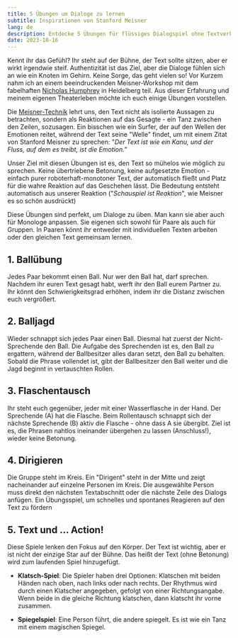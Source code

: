 ```yaml
---
title: 5 Übungen um Dialoge zu lernen
subtitle: Inspirationen von Stanford Meisner
lang: de 
description: Entdecke 5 Übungen für flüssiges Dialogspiel ohne Textverkrampfung inspiriert von der Meisner Technik.
date: 2023-10-16
--- 
```

Kennt ihr das Gefühl? Ihr steht auf der Bühne, der Text sollte sitzen, aber er wirkt irgendwie steif. Authentizität ist das Ziel, aber die Dialoge fühlen sich an wie ein Knoten im Gehirn. Keine Sorge, das geht vielen so! Vor Kurzem nahm ich an einem beeindruckenden Meisner-Workshop mit dem fabelhaften [Nicholas Humphrey](https://www.ph-heidelberg.de/theaterpaedagogik-1/personen/leitung-und-organisation/nicholas-humphrey/) in Heidelberg teil. Aus dieser Erfahrung und meinem eigenen Theaterleben möchte ich euch einige Übungen vorstellen.

Die [Meisner-Technik](https://de.wikipedia.org/wiki/Meisner-Technik) lehrt uns, den Text nicht als isolierte Aussagen zu betrachten, sondern als Reaktionen auf das Gesagte - ein Tanz zwischen den Zeilen, sozusagen. Ein bisschen wie ein Surfer, der auf den Wellen der Emotionen reitet, während der Text seine "Welle" findet, um mit einem Zitat von Stanford Meisner zu sprechen: "*Der Text ist wie ein Kanu, und der Fluss, auf dem es treibt, ist die Emotion.*"

Unser Ziel mit diesen Übungen ist es, den Text so mühelos wie möglich zu sprechen. Keine übertriebene Betonung, keine aufgesetzte Emotion - einfach purer roboterhaft-monotoner Text, der automatisch fließt und Platz für die wahre Reaktion auf das Geschehen lässt. Die Bedeutung entsteht automatisch aus unserer Reaktion ("*Schauspiel ist Reaktion*", wie Meisner es so schön ausdrückt)

Diese Übungen sind perfekt, um Dialoge zu üben. Man kann sie aber auch für Monologe anpassen. Sie eigenen sich sowohl für Paare als auch für Gruppen. In Paaren könnt ihr entweder mit individuellen Texten arbeiten oder den gleichen Text gemeinsam lernen.

## 1. Ballübung
Jedes Paar bekommt einen Ball. Nur wer den Ball hat, darf sprechen. Nachdem ihr euren Text gesagt habt, werft ihr den Ball eurem Partner zu. Ihr könnt den Schwierigkeitsgrad erhöhen, indem ihr die Distanz zwischen euch vergrößert.

## 2. Balljagd
Wieder schnappt sich jedes Paar einen Ball. Diesmal hat zuerst der Nicht-Sprechende den Ball. Die Aufgabe des Sprechenden ist es, den Ball zu ergattern, während der Ballbesitzer alles daran setzt, den Ball zu behalten. Sobald die Phrase vollendet ist, gibt der Ballbesitzer den Ball weiter und die Jagd beginnt in vertauschten Rollen.

## 3. Flaschentausch
Ihr steht euch gegenüber, jeder mit einer Wasserflasche in der Hand. Der Sprechende (A) hat die Flasche. Beim Rollentausch schnappt sich der nächste Sprechende (B) aktiv die Flasche - ohne dass A sie übergibt. Ziel ist es, die Phrasen nahtlos ineinander übergehen zu lassen (Anschluss!), wieder keine Betonung.

## 4. Dirigieren
Die Gruppe steht im Kreis. Ein "Dirigent" steht in der Mitte und zeigt nacheinander auf einzelne Personen im Kreis. Die ausgewählte Person muss direkt den nächsten Textabschnitt oder die nächste Zeile des Dialogs anfügen. Ein Übungsspiel, um schnelles und spontanes Reagieren auf den Text zu fördern

## 5. Text und ... Action!
Diese Spiele lenken den Fokus auf den Körper. Der Text ist wichtig, aber er ist nicht der einzige Star auf der Bühne. Das heißt der Text (ohne Betonung) wird zum laufenden Spiel hinzugefügt. 

* **Klatsch-Spiel**: Die Spieler haben drei Optionen: Klatschen mit beiden Händen nach oben, nach links oder nach rechts. Der Rhythmus wird durch einen Klatscher angegeben, gefolgt von einer Richtungsangabe. Wenn beide in die gleiche Richtung klatschen, dann klatscht ihr vorne zusammen.

* **Spiegelspiel**: Eine Person führt, die andere spiegelt. Es ist wie ein Tanz mit einem magischen Spiegel.
